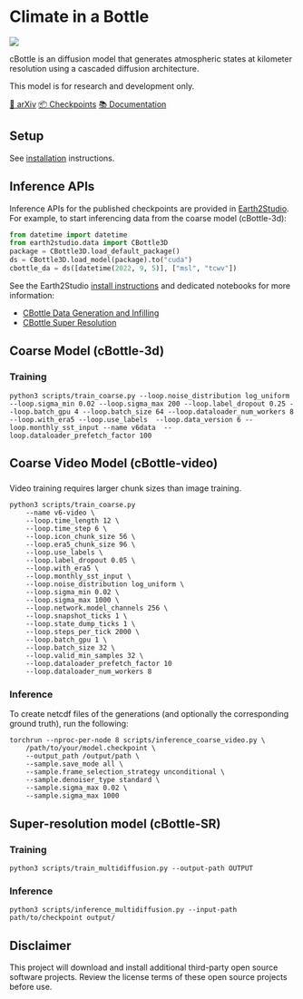# Climate in a Bottle
![](https://github.com/user-attachments/assets/a2cab939-48ce-421a-8008-00b17fd6fa9f)

cBottle is an diffusion model that generates atmospheric states at kilometer resolution using a cascaded diffusion architecture.

This model is for research and development only.

[📖 arXiv](https://arxiv.org/abs/2505.06474v1) [📦 Checkpoints](https://catalog.ngc.nvidia.com/orgs/nvidia/teams/earth-2/models/cbottle) [📚 Documentation](https://nvlabs.github.io/cBottle/) 

## Setup

See [installation](docs/installation.md) instructions.


## Inference APIs

Inference APIs for the published checkpoints are provided in [Earth2Studio](https://github.com/NVIDIA/earth2studio).
For example, to start inferencing data from the coarse model (cBottle-3d):

```python
from datetime import datetime
from earth2studio.data import CBottle3D
package = CBottle3D.load_default_package()
ds = CBottle3D.load_model(package).to("cuda")
cbottle_da = ds([datetime(2022, 9, 5)], ["msl", "tcwv"])
```

See the Earth2Studio [install instructions](https://nvidia.github.io/earth2studio/userguide/about/install.html#diagnostics) and dedicated notebooks for more information:

- [CBottle Data Generation and Infilling](https://nvidia.github.io/earth2studio/examples/15_cbottle_generation.html)
- [CBottle Super Resolution](https://nvidia.github.io/earth2studio/examples/16_cbottle_super_resolution.html)

## Coarse Model (cBottle-3d)

### Training

```
python3 scripts/train_coarse.py --loop.noise_distribution log_uniform --loop.sigma_min 0.02 --loop.sigma_max 200 --loop.label_dropout 0.25 --loop.batch_gpu 4 --loop.batch_size 64 --loop.dataloader_num_workers 8 --loop.with_era5 --loop.use_labels  --loop.data_version 6 --loop.monthly_sst_input --name v6data  --loop.dataloader_prefetch_factor 100
```


## Coarse Video Model (cBottle-video)

###
Video training requires larger chunk sizes than image training.

```
python3 scripts/train_coarse.py
    --name v6-video \
    --loop.time_length 12 \
    --loop.time_step 6 \
    --loop.icon_chunk_size 56 \
    --loop.era5_chunk_size 96 \
    --loop.use_labels \
    --loop.label_dropout 0.05 \
    --loop.with_era5 \
    --loop.monthly_sst_input \
    --loop.noise_distribution log_uniform \
    --loop.sigma_min 0.02 \
    --loop.sigma_max 1000 \
    --loop.network.model_channels 256 \
    --loop.snapshot_ticks 1 \
    --loop.state_dump_ticks 1 \
    --loop.steps_per_tick 2000 \
    --loop.batch_gpu 1 \
    --loop.batch_size 32 \
    --loop.valid_min_samples 32 \
    --loop.dataloader_prefetch_factor 10
    --loop.dataloader_num_workers 8
```

### Inference

To create netcdf files of the generations (and optionally the corresponding ground truth), run the following:
```
torchrun --nproc-per-node 8 scripts/inference_coarse_video.py \
    /path/to/your/model.checkpoint \
    --output_path /output/path \
    --sample.save_mode all \
    --sample.frame_selection_strategy unconditional \
    --sample.denoiser_type standard \
    --sample.sigma_max 0.02 \
    --sample.sigma_max 1000
```

## Super-resolution model (cBottle-SR)

### Training
```
python3 scripts/train_multidiffusion.py --output-path OUTPUT 
```

### Inference

```
python3 scripts/inference_multidiffusion.py --input-path path/to/checkpoint output/
```


## Disclaimer

This project will download and install additional third-party open source
software projects. Review the license terms of these open source projects before
use.

